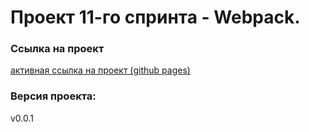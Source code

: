# Проект 11-го спринта - Webpack.
### Ссылка на проект
[активная ссылка на проект (github pages)](
https://shishovka.github.io/shishov_KA_sprint_10.github.io/)
### Версия проекта:
v0.0.1
